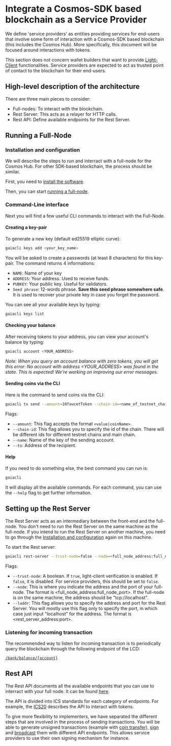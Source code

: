 # Integrate a Cosmos-SDK based blockchain as a Service Provider

We define 'service providers' as entities providing services for end-users that involve some form of interaction with a Cosmos-SDK based blockchain (this includes the Cosmos Hub). More specifically, this document will be focused around interactions with tokens.

This section does not concern wallet builders that want to provide [Light-Client](https://github.com/cosmos/cosmos-sdk/tree/develop/docs/light) functionalities. Service providers are expected to act as trusted point of contact to the blockchain for their end-users. 

## High-level description of the architecture

There are three main pieces to consider:

- Full-nodes: To interact with the blockchain. 
- Rest Server: This acts as a relayer for HTTP calls.
- Rest API: Define available endpoints for the Rest Server.

## Running a Full-Node

### Installation and configuration

We will describe the steps to run and interract with a full-node for the Cosmos Hub. For other SDK-based blockchain, the process should be similar. 

First, you need to [install the software](https://github.com/cosmos/cosmos-sdk/blob/develop/docs/getting-started/installation.md).

Then, you can start [running a full-node](https://github.com/cosmos/cosmos-sdk/blob/develop/docs/getting-started/full-node.md).

### Command-Line interface

Next you will find a few useful CLI commands to interact with the Full-Node.

#### Creating a key-pair

To generate a new key (default ed25519 elliptic curve):

```bash
gaiacli keys add <your_key_name>
```

You will be asked to create a passwords (at least 8 characters) for this key-pair. The command returns 4 informations:

- `NAME`: Name of your key
- `ADDRESS`: Your address. Used to receive funds.
- `PUBKEY`: Your public key. Useful for validators.
- `Seed phrase`: 12-words phrase. **Save this seed phrase somewhere safe**. It is used to recover your private key in case you forget the password.

You can see all your available keys by typing:

```bash
gaiacli keys list
```

#### Checking your balance

After receiving tokens to your address, you can view your account's balance by typing:

```bash
gaiacli account <YOUR_ADDRESS>
```

*Note: When you query an account balance with zero tokens, you will get this error: No account with address <YOUR_ADDRESS> was found in the state. This is expected! We're working on improving our error messages.*

#### Sending coins via the CLI

Here is the command to send coins via the CLI:

```bash
gaiacli tx send --amount=10faucetToken --chain-id=<name_of_testnet_chain> --name=<key_name> --to=<destination_address>
```

Flags:
- `--amount`: This flag accepts the format `<value|coinName>`.
- `--chain-id`: This flag allows you to specify the id of the chain. There will be different ids for different testnet chains and main chain.
- `--name`: Name of the key of the sending account.
- `--to`: Address of the recipient.

#### Help

If you need to do something else, the best command you can run is:

```bash
gaiacli 
```

It will display all the available commands. For each command, you can use the `--help` flag to get further information. 

## Setting up the Rest Server

The Rest Server acts as an intermediary between the front-end and the full-node. You don't need to run the Rest Server on the same machine as the full-node. If you intend to run the Rest Server on another machine, you need to go through the [Installation and configuration](#installation-and-configuration) again on this machine.

To start the Rest server: 

```bash
gaiacli rest-server --trust-node=false --node=<full_node_address:full_node_port>
```

Flags:
- `--trust-node`: A boolean. If `true`, light-client verification is enabled. If `false`, it is disabled. For service providers, this should be set to `false`.
- `--node`: This is where you indicate the address and the port of your full-node. The format is <full_node_address:full_node_port>. If the full-node is on the same machine, the address should be "tcp://localhost".
- `--laddr`: This flag allows you to specify the address and port for the Rest Server. You will mostly use this flag only to specify the port, in which case just input "localhost" for the address. The format is <rest_server_address:port>.

### Listening for incoming transaction

The recommended way to listen for incoming transaction is to periodically query the blockchain through the following endpoint of the LCD:

[`/bank/balance/{account}`](https://github.com/cosmos/cosmos-sdk/blob/develop/docs/light/api.md#bankbalanceaccount---get)

## Rest API

The Rest API documents all the available endpoints that you can use to interract with your full node. It can be found [here](https://github.com/cosmos/cosmos-sdk/blob/develop/docs/light/api.md). 

The API is divided into ICS standards for each category of endpoints. For example, the [ICS20](https://github.com/cosmos/cosmos-sdk/blob/develop/docs/light/api.md#ics20---tokenapi) describes the API to interact with tokens. 

To give more flexibility to implementers, we have separated the different steps that are involved in the process of sending transactions. You will be able to generate unsigned transactions (example with [coin transfer](https://github.com/cosmos/cosmos-sdk/blob/develop/docs/light/api.md#post-banktransfers)), [sign](https://github.com/cosmos/cosmos-sdk/blob/develop/docs/light/api.md#post-authtxsign) and [broadcast](https://github.com/cosmos/cosmos-sdk/blob/develop/docs/light/api.md#post-authtxbroadcast) them with different API endpoints. This allows service providers to use their own signing mechanism for instance. 

